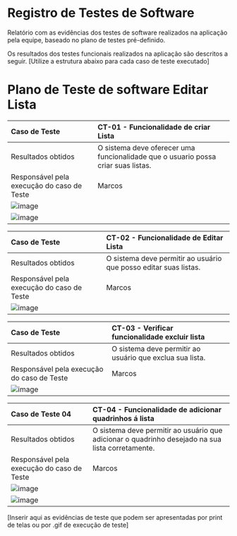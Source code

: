 # Registro de Testes de Software

Relatório com as evidências dos testes de software realizados na aplicação pela equipe, baseado no plano de testes pré-definido.

Os resultados dos testes funcionais realizados na aplicação são descritos a seguir. [Utilize a estrutura abaixo para cada caso de teste executado]


# Plano de Teste de software Editar Lista


|Caso de Teste    | CT-01 -  Funcionalidade de criar Lista |
|:---|:---|
| Resultados obtidos | O sistema deve oferecer uma funcionalidade que o usuario possa criar suas listas.  |
| Responsável pela execução do caso de Teste | Marcos |
|![image](https://github.com/JessicaHora/Studies/blob/main/Captura%20de%20tela%202023-11-26%20144341.png)
|![image](https://github.com/JessicaHora/Studies/blob/main/Captura%20de%20tela%202023-11-26%20142921-lista.png)


|Caso de Teste    | CT-02 -  Funcionalidade de Editar Lista |
|:---|:---|
| Resultados obtidos | O sistema deve permitir ao usuário que posso editar suas listas. |
| Responsável pela execução do caso de Teste | Marcos |
|![image](https://github.com/JessicaHora/Studies/blob/main/Captura%20de%20tela%202023-11-26%20143916-editar%20lista.png)|

|Caso de Teste    | CT-03 - Verificar funcionalidade excluir lista |
|:---|:---|
| Resultados obtidos | O sistema deve permitir ao usuário que exclua sua lista. |
| Responsável pela execução do caso de Teste | Marcos |
|![image](https://github.com/JessicaHora/Studies/blob/main/Captura%20de%20tela%202023-11-26%20144435.png)|

|Caso de Teste 04    | CT-04 -  Funcionalidade de adicionar quadrinhos á lista |
|:---|:---|
| Resultados obtidos | O sistema deve permitir ao usuário que  adicionar o quadrinho desejado na sua lista corretamente.  |
| Responsável pela execução do caso de Teste | Marcos |
|![image](https://github.com/JessicaHora/Studies/blob/main/Captura%20de%20tela%202023-11-26%20145611.png)|
|![image](https://github.com/JessicaHora/Studies/blob/main/Captura%20de%20tela%202023-11-26%20145831.png)|




[Inserir aqui as evidências de teste que podem ser apresentadas por print de telas ou por .gif de execução de teste]
